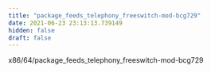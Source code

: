 ```yaml
---
title: "package_feeds_telephony_freeswitch-mod-bcg729"
date: 2021-06-23 23:13:13.739149
hidden: false
draft: false
---
```


x86/64/package_feeds_telephony_freeswitch-mod-bcg729

